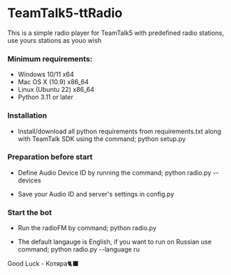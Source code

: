 # TeamTalk5-ttRadio
This is a simple radio player for TeamTalk5 with predefined radio stations, use yours stations as youo wish

### Minimum requirements:
* Windows 10/11       x64
* Mac OS X (10.9)     x86_64
* Linux (Ubuntu 22)   x86_64
* Python 3.11 or later

### Installation 
* Install/download all python requirements from requirements.txt along with TeamTalk SDK using the command;
python setup.py
### Preparation before start
* Define Audio Device ID by running the command;
python radio.py --devices

* Save your Audio ID and server's settings in config.py

### Start the bot
* Run the radioFM by command;
python radio.py

* The default langauge is English, if you want to run on Russian use command;
python radio.py --language ru




Good Luck - Котяра🐈‍⬛
